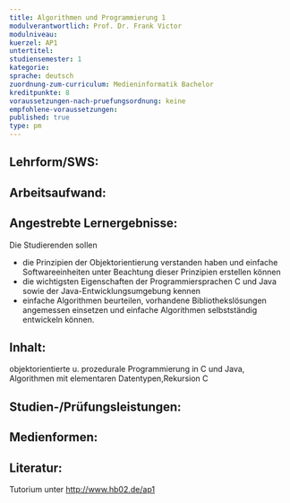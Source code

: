 ```yaml
---
title: Algorithmen und Programmierung 1
modulverantwortlich: Prof. Dr. Frank Victor
modulniveau:
kuerzel: AP1
untertitel:
studiensemester: 1
kategorie:
sprache: deutsch
zuordnung-zum-curriculum: Medieninformatik Bachelor
kreditpunkte: 8
voraussetzungen-nach-pruefungsordnung: keine
empfohlene-voraussetzungen: 
published: true
type: pm
---
```


## Lehrform/SWS:


## Arbeitsaufwand:

## Angestrebte Lernergebnisse:
Die Studierenden sollen  


- die Prinzipien der Objektorientierung verstanden haben und einfache Softwareeinheiten unter Beachtung dieser Prinzipien erstellen können
- die wichtigsten Eigenschaften der Programmiersprachen C und Java sowie der Java-Entwicklungsumgebung kennen
- einfache Algorithmen beurteilen, vorhandene Bibliothekslösungen angemessen einsetzen und einfache Algorithmen selbstständig entwickeln können.

## Inhalt:
objektorientierte u. prozedurale Programmierung in C und Java, Algorithmen mit elementaren Datentypen,Rekursion C

## Studien-/Prüfungsleistungen:


## Medienformen:


## Literatur:
Tutorium unter <a href ="http://www.hb02.de/ap1/"> http://www.hb02.de/ap1</a>

